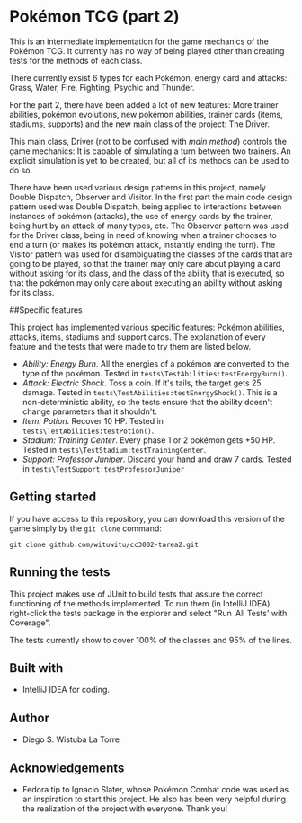 # Pokémon TCG (part 2)

This is an intermediate implementation for the game mechanics of the Pokémon TCG. It currently has no way of being played other than creating tests for the methods of each class.

There currently exsist 6 types for each Pokémon, energy card and attacks: Grass, Water, Fire, Fighting, Psychic and Thunder.

For the part 2, there have been added a lot of new features: More trainer abilities, pokémon evolutions, new pokémon abilities, trainer cards (items, stadiums, supports) and the new main class of the project: The Driver.

This main class, Driver (not to be confused with _main method_) controls the game mechanics: It is capable of simulating a turn between two trainers. An explicit simulation is yet to be created, but all of its methods can be used to do so.

There have been used various design patterns in this project, namely Double Dispatch, Observer and Visitor. In the first part the main code design pattern used was Double Dispatch, being applied to interactions between instances of pokémon (attacks), the use of energy cards by the trainer, being hurt by an attack of many types, etc. The Observer pattern was used for the Driver class, being in need of knowing when a trainer chooses to end a turn (or makes its pokémon attack, instantly ending the turn). The Visitor pattern was used for disambiguating the classes of the cards that are going to be played, so that the trainer may only care about playing a card without asking for its class, and the class of the ability that is executed, so that the pokémon may only care about executing an ability without asking for its class.

##Specific features

This project has implemented various specific features: Pokémon abilities, attacks, items, stadiums and support cards. The explanation of every feature and the tests that were made to try them are listed below.

* *Ability: Energy Burn*. All the energies of a pokémon are converted to the type of the pokémon. Tested in `tests\TestAbilities:testEnergyBurn()`.
* *Attack: Electric Shock*. Toss a coin. If it's tails, the target gets 25 damage. Tested in `tests\TestAbilities:testEnergyShock()`. This is a non-deterministic ability, so the tests ensure that the ability doesn't change parameters that it shouldn't.
* *Item: Potion*. Recover 10 HP. Tested in `tests\TestAbilities:testPotion()`.
* *Stadium: Training Center*. Every phase 1 or 2 pokémon gets +50 HP. Tested in `tests\TestStadium:testTrainingCenter`.
* *Support: Professor Juniper*. Discard your hand and draw 7 cards. Tested in `tests\TestSupport:testProfessorJuniper`

## Getting started

If you have access to this repository, you can download this version of the game simply by the `git clone` command:

```
git clone github.com/wituwitu/cc3002-tarea2.git
```

## Running the tests

This project makes use of JUnit to build tests that assure the correct functioning of the methods implemented. To run them (in IntelliJ IDEA) right-click the tests package in the explorer and select "Run 'All Tests' with Coverage".

The tests currently show to cover 100% of the classes and 95% of the lines.

## Built with

* IntelliJ IDEA for coding.

## Author

* Diego S. Wistuba La Torre

## Acknowledgements

* Fedora tip to Ignacio Slater, whose Pokémon Combat code was used as an inspiration to start this project. He also has been very helpful during the realization of the project with everyone. Thank you!